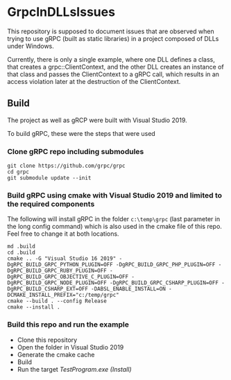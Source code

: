 # GrpcInDLLsIssues

This repository is supposed to document issues that are observed when trying to use gRPC (built as static libraries) in a project composed of DLLs under Windows.

Currently, there is only a single example, where one DLL defines a class, that creates a grpc::ClientContext, and the other DLL creates an instance of that class and passes the ClientContext to a gRPC call, which results in an access violation later at the destruction of the ClientContext.

## Build
The project as well as gRCP were built with Visual Studio 2019.

To build gRPC, these were the steps that were used
### Clone gRPC repo including submodules
```
git clone https://github.com/grpc/grpc
cd grpc
git submodule update --init
```

### Build gRPC using cmake with Visual Studio 2019 and limited to the required components
The following will install gRPC in the folder `c:\temp\grpc` (last parameter in the long config command) which is also used in the cmake file of this repo. Feel free to change it at both locations. 
```
md .build
cd .build
cmake .. -G "Visual Studio 16 2019" -DgRPC_BUILD_GRPC_PYTHON_PLUGIN=OFF -DgRPC_BUILD_GRPC_PHP_PLUGIN=OFF -DgRPC_BUILD_GRPC_RUBY_PLUGIN=OFF -DgRPC_BUILD_GRPC_OBJECTIVE_C_PLUGIN=OFF -DgRPC_BUILD_GRPC_NODE_PLUGIN=OFF -DgRPC_BUILD_GRPC_CSHARP_PLUGIN=OFF -DgRPC_BUILD_CSHARP_EXT=OFF -DABSL_ENABLE_INSTALL=ON -DCMAKE_INSTALL_PREFIX="c:/temp/grpc"
cmake --build . --config Release
cmake --install .
```

### Build this repo and run the example
* Clone this repository
* Open the folder in Visual Studio 2019
* Generate the cmake cache
* Build
* Run the target _TestProgram.exe (Install)_
